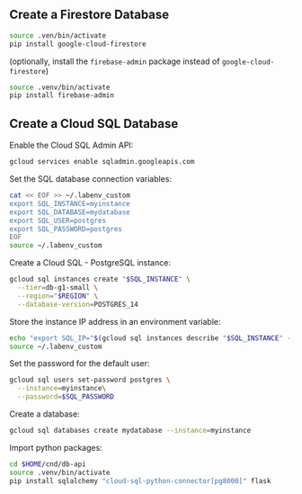 ## Create a Firestore Database
```bash
source .ven/bin/activate
pip install google-cloud-firestore
```

(optionally, install the `firebase-admin` package instead of `google-cloud-firestore`)

```bash
source .venv/bin/activate
pip install firebase-admin
```

## Create a Cloud SQL Database

Enable the Cloud SQL Admin API:
```bash
gcloud services enable sqladmin.googleapis.com
```

Set the SQL database connection variables:
```bash
cat << EOF >> ~/.labenv_custom
export SQL_INSTANCE=myinstance
export SQL_DATABASE=mydatabase
export SQL_USER=postgres
export SQL_PASSWORD=postgres
EOF
source ~/.labenv_custom
```

Create a Cloud SQL - PostgreSQL instance:
```bash
gcloud sql instances create "$SQL_INSTANCE" \
  --tier=db-g1-small \
  --region="$REGION" \
  --database-version=POSTGRES_14
```

Store the instance IP address in an environment variable:
```bash
echo "export SQL_IP="$(gcloud sql instances describe "$SQL_INSTANCE" --format="value(ipAddresses[0].ipAddress)")"" >> ~/.labenv_custom
source ~/.labenv_custom
```

Set the password for the default user:
```bash
gcloud sql users set-password postgres \
  --instance=myinstance\
  --password=$SQL_PASSWORD
```

Create a database:
```bash
gcloud sql databases create mydatabase --instance=myinstance
```

Import python packages:
```bash
cd $HOME/cnd/db-api
source .venv/bin/activate
pip install sqlalchemy "cloud-sql-python-connector[pg8000]" flask
```
